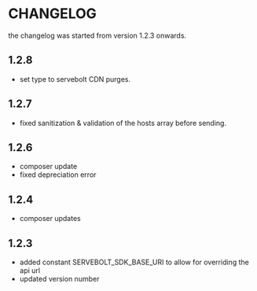 # CHANGELOG
the changelog was started from version 1.2.3 onwards. 

## 1.2.8
* set type to servebolt CDN purges. 

## 1.2.7
* fixed sanitization & validation of the hosts array before sending.

## 1.2.6
* composer update
* fixed depreciation error

## 1.2.4
* composer updates

## 1.2.3
* added constant SERVEBOLT_SDK_BASE_URI to allow for overriding the api url
* updated version number

